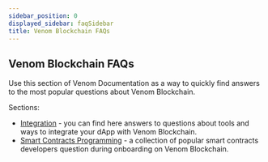 ```yaml
---
sidebar_position: 0
displayed_sidebar: faqSidebar
title: Venom Blockchain FAQs
---
```


## Venom Blockchain FAQs

Use this section of Venom Documentation as a way to quickly find answers to the most popular questions about Venom Blockchain.

Sections:

- [Integration](./integration.md) - you can find here answers to questions about tools and ways to integrate your dApp with Venom Blockchain.
- [Smart Contracts Programming](./programming.md) - a collection of popular smart contracts developers question during onboarding on Venom Blockchain.
